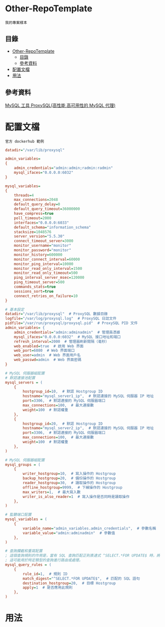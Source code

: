 # Other-RepoTemplate

```
我的專案樣本
```

## 目錄

- [Other-RepoTemplate](#other-repotemplate)
  - [目錄](#目錄)
  - [參考資料](#參考資料)
- [配置文檔](#配置文檔)
- [用法](#用法)

## 參考資料

[MySQL 工具 ProxySQL(高性能 高可用性的 MySQL 代理)](https://github.com/open222333/Other-Note/blob/main/03_%E4%BC%BA%E6%9C%8D%E5%99%A8%E6%9C%8D%E5%8B%99/DatabaseServer(%E8%B3%87%E6%96%99%E5%BA%AB%E4%BC%BA%E6%9C%8D%E5%99%A8)/MySQL/MySQL%20%E5%B7%A5%E5%85%B7%20ProxySQL(%E9%AB%98%E6%80%A7%E8%83%BD%20%E9%AB%98%E5%8F%AF%E7%94%A8%E6%80%A7%E7%9A%84%20MySQL%20%E4%BB%A3%E7%90%86).md)

# 配置文檔

`官方 dockerhub 範例`

```ini
datadir="/var/lib/proxysql"

admin_variables=
{
	admin_credentials="admin:admin;radmin:radmin"
	mysql_ifaces="0.0.0.0:6032"
}

mysql_variables=
{
	threads=4
	max_connections=2048
	default_query_delay=0
	default_query_timeout=36000000
	have_compress=true
	poll_timeout=2000
	interfaces="0.0.0.0:6033"
	default_schema="information_schema"
	stacksize=1048576
	server_version="5.5.30"
	connect_timeout_server=3000
	monitor_username="monitor"
	monitor_password="monitor"
	monitor_history=600000
	monitor_connect_interval=60000
	monitor_ping_interval=10000
	monitor_read_only_interval=1500
	monitor_read_only_timeout=500
	ping_interval_server_msec=120000
	ping_timeout_server=500
	commands_stats=true
	sessions_sort=true
	connect_retries_on_failure=10
}
```

```ini
# 基本設定
datadir="/var/lib/proxysql"  # ProxySQL 數據目錄
logfile="/var/log/proxysql.log"  # ProxySQL 日誌文件
pidfile="/var/run/proxysql/proxysql.pid"  # ProxySQL PID 文件
admin_variables= {
    admin_credentials="admin:adminadmin"  # 管理員憑據
    mysql_ifaces="0.0.0.0:6032"  # MySQL 接口地址和端口
    refresh_interval=2000  # 管理器刷新間隔（毫秒）
    web_enabled=true  # 啟用 Web 界面
    web_port=6080  # Web 界面端口
    web_user=admin  # Web 界面用戶名
    web_passwd=admin  # Web 界面密碼
}

# MySQL 伺服器組配置
# 默認連接池配置
mysql_servers = (
    {
        hostgroup_id=10,  # 默認 Hostgroup ID
        hostname="mysql_server1_ip",  # 默認連接的 MySQL 伺服器 IP 地址
        port=3306,  # 默認連接的 MySQL 伺服器端口
        max_connections=100,  # 最大連接數
        weight=100  # 默認權重
    },
    {
        hostgroup_id=20,  # 默認 Hostgroup ID
        hostname="mysql_server2_ip",  # 默認連接的 MySQL 伺服器 IP 地址
        port=3306,  # 默認連接的 MySQL 伺服器端口
        max_connections=100,  # 最大連接數
        weight=100  # 默認權重
    },
)

# MySQL 伺服器組配置
mysql_groups = (
    {
        writer_hostgroup=10,  # 寫入操作的 Hostgroup
        backup_hostgroup=20,  # 備份操作的 Hostgroup
        reader_hostgroup=30,  # 讀取操作的 Hostgroup
        offline_hostgroup=9999,  # 下線操作的 Hostgroup
        max_writers=1,  # 最大寫入數
        writer_is_also_reader=1  # 寫入操作是否同時是讀取操作
    },
)

# 監聽端口配置
mysql_variables = (
    {
        variable_name="admin_variables.admin_credentials",  # 參數名稱
        variable_value="admin:adminadmin"  # 參數值
    },
)

# 查詢攔截和重寫配置
; 這個查詢規則的作用是，當有 SQL 查詢匹配正則表達式 ^SELECT.*FOR UPDATE$ 時，將該查詢發送到 Hostgroup 20。
; 這可能用於特定類型的查詢進行路由或處理。
mysql_query_rules = (
    {
        rule_id=1,  # 規則 ID
        match_digest="^SELECT.*FOR UPDATE$",  # 匹配的 SQL 語句
        destination_hostgroup=20,  # 目標 Hostgroup
        apply=1  # 是否應用此規則
    },
)
```

# 用法

```
```
